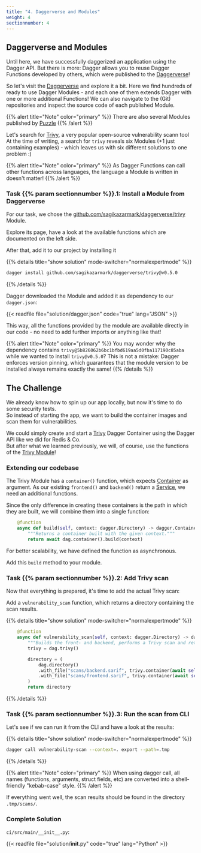 ```yaml
---
title: "4. Daggerverse and Modules"
weight: 4
sectionnumber: 4
---
```


## Daggerverse and Modules

Until here, we have successfully daggerized an application using the Dagger API.
But there is more: Dagger allows you to reuse Dagger Functions developed by others, which were published to the [Daggerverse](https://daggerverse.dev)!

So let's visit the [Daggerverse](https://daggerverse.dev) and explore it a bit.
Here we find hundreds of ready to use Dagger Modules - and each one of them extends Dagger with one or more additional Functions!
We can also navigate to the (Git) repositories and inspect the source code of each published Module.

{{% alert title="Note" color="primary" %}}
There are also several Modules published by [Puzzle](https://daggerverse.dev/search?q=puzzle)
{{% /alert %}}

Let's search for [Trivy](https://trivy.dev/), a very popular open-source vulnerability scann tool
At the time of writing, a search for `trivy` reveals six Modules (+1 just containing examples) -
which leaves us with six different solutions to one problem :)

{{% alert title="Note" color="primary" %}}
As Dagger Functions can call other functions across languages, the language a Module is written in doesn't matter!
{{% /alert %}}


### Task {{% param sectionnumber %}}.1: Install a Module from Daggerverse

For our task, we chose the [github.com/sagikazarmark/daggerverse/trivy](https://daggerverse.dev/mod/github.com/sagikazarmark/daggerverse/trivy@5b826062b6bc1bfbd619aa5d0fba117190c85aba) Module.

Explore its page, have a look at the available functions which are documented on the left side.

After that, add it to our project by installing it

{{% details title="show solution" mode-switcher="normalexpertmode" %}}
```bash
dagger install github.com/sagikazarmark/daggerverse/trivy@v0.5.0
```
{{% /details %}}

Dagger downloaded the Module and added it as dependency to our `dagger.json`:

{{< readfile file="solution/dagger.json" code="true" lang="JSON" >}}

This way, all the functions provided by the module are available directly in our code - no need to add further imports or anything like that!

{{% alert title="Note" color="primary" %}}
You may wonder why the dependency contains `trivy@5b826062b6bc1bfbd619aa5d0fba117190c85aba` while we wanted to install `trivy@v0.5.0`?
This is not a mistake: Dagger enforces version pinning, which guarantees that the module version to be installed always remains exactly the same!
{{% /details %}}


## The Challenge

We already know how to spin up our app locally, but now it's time to do some security tests.\
So instead of starting the app, we want to build the container images and scan them for vulnerabilities.

We could simply create and start a [Trivy](https://trivy.dev/) Dagger Container using the Dagger API like we did for Redis & Co.\
But after what we learned previously, we will, of course, use the functions of the [Trivy Module](https://daggerverse.dev/mod/github.com/sagikazarmark/daggerverse/trivy@5b826062b6bc1bfbd619aa5d0fba117190c85aba)!


### Extending our codebase

The Trivy Module has a `container()` function, which expects [Container](https://docs.dagger.io/api/reference/#definition-Container) as argument.
As our existing `frontend()` and `backend()` return a [Service](https://docs.dagger.io/api/reference/#definition-Service), we need an additional functions.

Since the only difference in creating these containers is the path in which they are built, we will combine them into a single function:

```python
    @function
    async def build(self, context: dagger.Directory) -> dagger.Container:
        """Returns a container built with the given context."""
        return await dag.container().build(context)
```

For better scalability, we have defined the function as asynchronous.

Add this `build` method to your module.


### Task {{% param sectionnumber %}}.2: Add Trivy scan

Now that everything is prepared, it's time to add the actual Trivy scan:

Add a `vulnerability_scan` function, which returns a directory containing the scan results.

{{% details title="show solution" mode-switcher="normalexpertmode" %}}
```python
    @function
    async def vulnerability_scan(self, context: dagger.Directory) -> dagger.Directory:
        """Builds the front- and backend, performs a Trivy scan and returns the directory containing the reports."""
        trivy = dag.trivy()

        directory = (
            dag.directory()
            .with_file("scans/backend.sarif", trivy.container(await self.build(context)).report("sarif"))
            .with_file("scans/frontend.sarif", trivy.container(await self.build(context.directory("frontend"))).report("sarif"))
        )
        return directory
```
{{% /details %}}


### Task {{% param sectionnumber %}}.3: Run the scan from CLI

Let's see if we can run it from the CLI and have a look at the results:

{{% details title="show solution" mode-switcher="normalexpertmode" %}}
```bash
dagger call vulnerability-scan --context=. export --path=.tmp
```
{{% /details %}}

{{% alert title="Note" color="primary" %}}
When using dagger call, all names (functions, arguments, struct fields, etc) are converted into a shell-friendly "kebab-case" style.
{{% /alert %}}

If everything went well, the scan results should be found in the directory `.tmp/scans/`.


### Complete Solution

`ci/src/main/__init__.py`:

<!-- markdownlint-capture -->
<!-- markdownlint-disable -->
{{< readfile file="solution/__init__.py" code="true" lang="Python" >}}
<!-- markdownlint-restore -->
